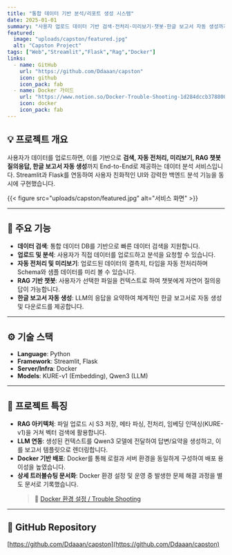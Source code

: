 ```yaml
---
title: "통합 데이터 기반 분석/리포트 생성 시스템"
date: 2025-01-01
summary: "사용자 업로드 데이터 기반 검색·전처리·미리보기·챗봇·한글 보고서 자동 생성까지 제공하는 End-to-End 데이터 분석 서비스"
featured:
  image: "uploads/capston/featured.jpg"
  alt: "Capston Project"
tags: ["Web","Streamlit","Flask","Rag","Docker"]
links:
  - name: GitHub
    url: "https://github.com/Ddaaan/capston"
    icon: github
    icon_pack: fab
  - name: Docker 가이드
    url: "https://www.notion.so/Docker-Trouble-Shooting-1d284dccb3788007bf86c6856df9e8e6"
    icon: docker
    icon_pack: fab
---
```


## 💡 프로젝트 개요
사용자가 데이터를 업로드하면, 이를 기반으로 **검색, 자동 전처리, 미리보기, RAG 챗봇 질의응답, 한글 보고서 자동 생성**까지 End-to-End로 제공하는 데이터 분석 서비스입니다. Streamlit과 Flask를 연동하여 사용자 친화적인 UI와 강력한 백엔드 분석 기능을 동시에 구현했습니다.

{{< figure src="uploads/capston/featured.jpg" alt="서비스 화면" >}}

---

## 🌟 주요 기능
- **데이터 검색**: 통합 데이터 DB를 기반으로 빠른 데이터 검색을 지원합니다.
- **업로드 및 분석**: 사용자가 직접 데이터를 업로드하고 분석을 요청할 수 있습니다.
- **자동 전처리 및 미리보기**: 업로드된 데이터의 결측치, 타입을 자동 전처리하며 Schema와 샘플 데이터를 미리 볼 수 있습니다.
- **RAG 기반 챗봇**: 사용자가 선택한 파일을 컨텍스트로 하여 챗봇에게 자연어 질의응답이 가능합니다.
- **한글 보고서 자동 생성**: LLM의 응답을 요약하여 체계적인 한글 보고서로 자동 생성 및 다운로드를 제공합니다.

---

## ⚙️ 기술 스택
- **Language**: Python
- **Framework**: Streamlit, Flask
- **Server/Infra**: Docker
- **Models**: KURE-v1 (Embedding), Qwen3 (LLM)

---

## 🚀 프로젝트 특징
- **RAG 아키텍처**: 파일 업로드 시 S3 저장, 메타 파싱, 전처리, 임베딩 인덱싱(KURE-v1)을 거쳐 벡터 검색에 활용합니다.
- **LLM 연동**: 생성된 컨텍스트를 Qwen3 모델에 전달하여 답변/요약을 생성하고, 이를 보고서 템플릿으로 렌더링합니다.
- **Docker 기반 배포**: Docker를 통해 로컬과 서버 환경을 동일하게 구성하여 배포 용이성을 높였습니다.
- **상세 트러블슈팅 문서화**: Docker 환경 설정 및 운영 중 발생한 문제 해결 과정을 별도 문서로 기록했습니다.
  > 🔧 [Docker 환경 설정 / Trouble Shooting](https://www.notion.so/Docker-Trouble-Shooting-1d284dccb3788007bf86c6856df9e8e6)

---

## 🔗 GitHub Repository
[https://github.com/Ddaaan/capston](https://github.com/Ddaaan/capston)